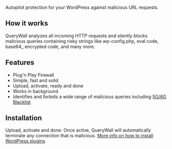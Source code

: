 Autopilot protection for your WordPress against malicious URL requests.

## How it works
QueryWall analyzes all incoming HTTP requests and silently blocks malicious queries containing risky strings like wp-config.php, eval code, base64_ encrypted code, and many more.

## Features
* Plug'n Play Firewall
* Simple, fast and solid
* Upload, activate, ready and done
* Works in background
* Identifies and forbids a wide range of malicious queries including [5G/6G Blacklist](https://perishablepress.com/6g-beta/)

## Installation
Upload, activate and done. Once active, QueryWall will automatically terminate any connection that is malicious.
[More info on how to install WordPress plugins](http://codex.wordpress.org/Managing_Plugins#Installing_Plugins)
